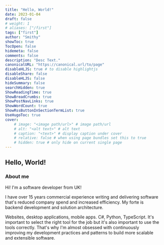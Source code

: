 ```yaml
---
title: "Hello, World!"
date: 2023-01-04
draft: false
# weight: 1
# aliases: ["/first"]
tags: ["first"]
author: "Smithy"
showToc: true
TocOpen: false
hidemeta: false
comments: false
description: "Desc Text."
canonicalURL: "https://canonical.url/to/page"
disableHLJS: true # to disable highlightjs
disableShare: false
disableHLJS: false
hideSummary: false
searchHidden: true
ShowReadingTime: true
ShowBreadCrumbs: true
ShowPostNavLinks: true
ShowWordCount: true
ShowRssButtonInSectionTermList: true
UseHugoToc: true
cover:
    # image: "<image path/url>" # image path/url
    # alt: "<alt text>" # alt text
    # caption: "<text>" # display caption under cover
    # relative: false # when using page bundles set this to true
    # hidden: true # only hide on current single page
---
```


## Hello, World!


### About me

Hi! I'm a software developer from UK!

I have over 15 years commercial experience writing and delivering software that's reduced company spend and increased efficiency. 
My forte is backend development and solution architecture.

Websites, desktop applications, mobile apps. C#, Python, TypeScript. It's important to select the right tool for the job but it's also important to use the tools correctly.
That's why I'm almost obsessed with continuously improving my development practices and patterns to build more scalable and extensible software.
